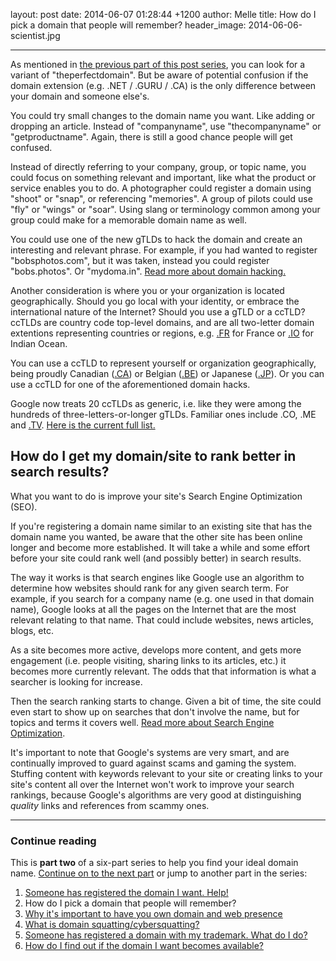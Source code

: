 layout: post
date: 2014-06-07 01:28:44 +1200
author: Melle
title: How do I pick a domain that people will remember?
header_image: 2014-06-06-scientist.jpg

----

<!-- excerpt -->

As mentioned in [the previous part of this post series](https://iwantmyname.com/blog/2014/06/domain-already-registered-pt1.html), you can look for a variant of "theperfectdomain". But be aware of potential confusion if the domain extension (e.g. .NET / .GURU / .CA) is the only difference between your domain and someone else's.

You could try small changes to the domain name you want. Like adding or dropping an article. Instead of "companyname", use "thecompanyname" or "getproductname". Again, there is still a good chance people will get confused.

Instead of directly referring to your company, group, or topic name, you could focus on something relevant and important, like what the product or service enables you to do. A photographer could register a domain using "shoot" or "snap", or referencing "memories". A group of pilots could use "fly" or "wings" or "soar". Using slang or terminology common among your group could make for a memorable domain name as well.

<!-- /excerpt -->

You could use one of the new gTLDs to hack the domain and create an interesting and relevant phrase. For example, if you had wanted to register "bobsphotos.com", but it was taken, instead you could register "bobs.photos". Or "mydoma.in". [Read more about domain hacking.](http://help.iwantmyname.com/customer/portal/articles/1425500)

Another consideration is where you or your organization is located geographically. Should you go local with your identity, or embrace the international nature of the Internet? Should you use a gTLD or a ccTLD? ccTLDs are country code top-level domains, and are all two-letter domain extentions representing countries or regions, e.g. [.FR](https://iwantmyname.com/domains/fr-french-domain-name-registration-for-france) for France or [.IO](https://iwantmyname.com/domains/io-domain-name-registration-for-british-indian-ocean-territory) for Indian Ocean.

You can use a ccTLD to represent yourself or organization geographically, being proudly Canadian ([.CA](https://iwantmyname.com/domains/ca-canadian-domain-name-registration-for-canada)) or Belgian ([.BE](https://iwantmyname.com/domains/be-belgian-domain-name-registration-for-belgium)) or Japanese ([.JP](https://iwantmyname.com/domains/jp-japanese-domain-name-registration-for-japan)). Or you can use a ccTLD for one of the aforementioned domain hacks.

Google now treats 20 ccTLDs as generic, i.e. like they were among the hundreds of three-letters-or-longer gTLDs. Familiar ones include .CO, .ME and [.TV](https://iwantmyname.com/domains/tv-tuvaluan-domain-name-registration-for-tuvalu). [Here is the current full list.](http://www.thedomains.com/2013/05/02/the-20-cctlds-that-google-treats-as-generic-tlds/)


## How do I get my domain/site to rank better in search results?

What you want to do is improve your site's Search Engine Optimization (SEO).

If you're registering a domain name similar to an existing site that has the domain name you wanted, be aware that the other site has been online longer and become more established. It will take a while and some effort before your site could rank well (and possibly better) in search results.

The way it works is that search engines like Google use an algorithm to determine how websites should rank for any given search term. For example, if you search for a company name (e.g. one used in that domain name), Google looks at all the pages on the Internet that are the most relevant relating to that name. That could include websites, news articles, blogs, etc.

As a site becomes more active, develops more content, and gets more engagement (i.e. people visiting, sharing links to its articles, etc.) it becomes more currently relevant. The odds that that information is what a searcher is looking for increase. 

Then the search ranking starts to change. Given a bit of time, the site could even start to show up on searches that don't involve the name, but for topics and terms it covers well. [Read more about Search Engine Optimization](http://moz.com/beginners-guide-to-seo).

It's important to note that Google's systems are very smart, and are continually improved to guard against scams and gaming the system. Stuffing content with keywords relevant to your site or creating links to your site's content all over the Internet won't work to improve your search rankings, because Google's algorithms are very good at distinguishing _quality_ links and references from scammy ones.


***

### Continue reading

This is **part two** of a six-part series to help you find your ideal domain name. [Continue on to the next part](https://iwantmyname.com/blog/2014/06/domain-already-registered-pt3.html) or jump to another part in the series:

1. [Someone has registered the domain I want. Help!](https://iwantmyname.com/blog/2014/06/domain-already-registered-pt1.html)
2. How do I pick a domain that people will remember?
3. [Why it's important to have you own domain and web presence](https://iwantmyname.com/blog/2014/06/domain-already-registered-pt3.html)
4. [What is domain squatting/cybersquatting?](https://iwantmyname.com/blog/2014/06/domain-already-registered-pt4.html)
5. [Someone has registered a domain with my trademark. What do I do?](https://iwantmyname.com/blog/2014/06/domain-already-registered-pt5.html)
6. [How do I find out if the domain I want becomes available?](https://iwantmyname.com/blog/2014/06/domain-already-registered-pt6.html)
